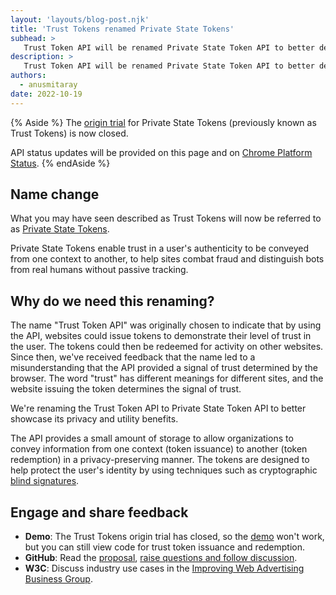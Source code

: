 ```yaml
---
layout: 'layouts/blog-post.njk'
title: 'Trust Tokens renamed Private State Tokens'
subhead: >
   Trust Token API will be renamed Private State Token API to better describe its privacy and utility benefits.
description: >
   Trust Token API will be renamed Private State Token API to better describe its privacy and utility benefits.
authors:
  - anusmitaray
date: 2022-10-19
---
```


{% Aside %}
The [origin trial](/origintrials/#/view_trial/2479231594867458049) for Private State Tokens (previously known as Trust Tokens) is now closed.

API status updates will be provided on this page and on [Chrome Platform Status](https://www.chromestatus.com/feature/5078049450098688).
{% endAside %}

## Name change

What you may have seen described as Trust Tokens will now be referred to as [Private State Tokens](/docs/privacy-sandbox/trust-tokens/).  
 
Private State Tokens enable trust in a user's authenticity to be conveyed from one context to another, to help sites combat fraud and distinguish bots from real humans without passive tracking.

## Why do we need this renaming?

The name "Trust Token API" was originally chosen to indicate that by using the API, websites could issue tokens to demonstrate their level of trust in the user. The tokens could then be redeemed for activity on other websites. Since then, we've received feedback that the name led to a misunderstanding that the API provided a signal of trust determined by the browser. The word "trust" has different meanings for different sites, and the website issuing the token determines the signal of trust.

We're renaming the Trust Token API to Private State Token API to better showcase its privacy and utility benefits. 

The API provides a small amount of storage to allow organizations to convey information from one context (token issuance) to another (token redemption)  in a privacy-preserving manner. The tokens are designed to help protect the user's identity by using techniques such as cryptographic  [blind signatures](https://en.wikipedia.org/wiki/Blind_signature). 

## Engage and share feedback

-  **Demo**: The Trust Tokens origin trial has closed, so the [demo](https://trust-token-demo.glitch.me/) won't work, but you can still view code for trust token issuance and redemption.
-  **GitHub**: Read the [proposal](https://github.com/WICG/trust-token-api), [raise questions and follow discussion](https://github.com/WICG/trust-token-api/issues).
-  **W3C**: Discuss industry use cases in the [Improving Web Advertising Business&nbsp;Group](https://www.w3.org/community/antifraud/).